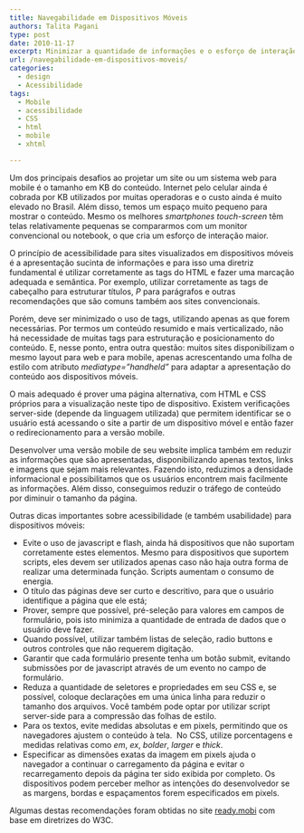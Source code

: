 ```yaml
---
title: Navegabilidade em Dispositivos Móveis
authors: Talita Pagani
type: post
date: 2010-11-17
excerpt: Minimizar a quantidade de informações e o esforço de interação com os elementos de interface. Estes são os princípios-chave que para que websites possam ser utilizados da melhor forma em dispositivos móveis.
url: /navegabilidade-em-dispositivos-moveis/
categories:
  - design
  - Acessibilidade
tags:
  - Mobile
  - acessibilidade
  - CSS
  - html
  - mobile
  - xhtml

---
```

Um dos principais desafios ao projetar um site ou um sistema web para mobile é o tamanho em KB do conteúdo. Internet pelo celular ainda é cobrada por KB utilizados por muitas operadoras e o custo ainda é muito elevado no Brasil. Além disso, temos um espaço muito pequeno para mostrar o conteúdo. Mesmo os melhores _smartphones touch-screen_ têm telas relativamente pequenas se compararmos com um monitor convencional ou notebook, o que cria um esforço de interação maior.

O princípio de acessibilidade para sites visualizados em dispositivos móveis é a apresentação sucinta de informações e para isso uma diretriz fundamental é utilizar corretamente as tags do HTML e fazer uma marcação adequada e semântica. Por exemplo, utilizar corretamente as tags de cabeçalho para estruturar títulos, _P_ para parágrafos e outras recomendações que são comuns também aos sites convencionais.

Porém, deve ser minimizado o uso de tags, utilizando apenas as que forem necessárias. Por termos um conteúdo resumido e mais verticalizado, não há necessidade de muitas tags para estruturação e posicionamento do conteúdo. E, nesse ponto, entra outra questão: muitos sites disponibilizam o mesmo layout para web e para mobile, apenas acrescentando uma folha de estilo com atributo _mediatype=”handheld”_ para adaptar a apresentação do conteúdo aos dispositivos móveis.

O mais adequado é prover uma página alternativa, com HTML e CSS próprios para a visualização neste tipo de dispositivo. Existem verificações server-side (depende da linguagem utilizada) que permitem identificar se o usuário está acessando o site a partir de um dispositivo móvel e então fazer o redirecionamento para a versão mobile.

Desenvolver uma versão mobile de seu website implica também em reduzir as informações que são apresentadas, disponibilizando apenas textos, links e imagens que sejam mais relevantes. Fazendo isto, reduzimos a densidade informacional e possibilitamos que os usuários encontrem mais facilmente as informações. Além disso, conseguimos reduzir o tráfego de conteúdo por diminuir o tamanho da página.

Outras dicas importantes sobre acessibilidade (e também usabilidade) para dispositivos móveis:

  * Evite o uso de javascript e flash, ainda há dispositivos que não suportam corretamente estes elementos. Mesmo para dispositivos que suportem scripts, eles devem ser utilizados apenas caso não haja outra forma de realizar uma determinada função. Scripts aumentam o consumo de energia.
  * O título das páginas deve ser curto e descritivo, para que o usuário identifique a página que ele está;
  * Prover, sempre que possível, pré-seleção para valores em campos de formulário, pois isto minimiza a quantidade de entrada de dados que o usuário deve fazer.
  * Quando possível, utilizar também listas de seleção, radio buttons e outros controles que não requerem digitação.
  * Garantir que cada formulário presente tenha um botão submit, evitando submissões por de javascript através de um evento no campo de formulário.
  * Reduza a quantidade de seletores e propriedades em seu CSS e, se possível, coloque declarações em uma única linha para reduzir o tamanho dos arquivos. Você também pode optar por utilizar script server-side para a compressão das folhas de estilo.
  * Para os textos, evite medidas absolutas e em pixels, permitindo que os navegadores ajustem o conteúdo à tela.  No CSS, utilize porcentagens e medidas relativas como _em_, _ex_, _bolder_, _larger_ e _thick_.
  * Especificar as dimensões exatas da imagem em pixels ajuda o navegador a continuar o carregamento da página e evitar o recarregamento depois da página ter sido exibida por completo. Os dispositivos podem perceber melhor as intenções do desenvolvedor se as margens, bordas e espaçamentos forem especificados em pixels.

Algumas destas recomendações foram obtidas no site <a title="Ready.mobi" href="https://ready.mobi/" target="_blank">ready.mobi</a> com base em diretrizes do W3C.